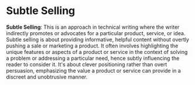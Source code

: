 # Subtle Selling

**Subtle Selling**: This is an approach in technical writing where the writer indirectly promotes or advocates for a particular product, service, or idea. Subtle selling is about providing informative, helpful content without overtly pushing a sale or marketing a product. It often involves highlighting the unique features or aspects of a product or service in the context of solving a problem or addressing a particular need, hence subtly influencing the reader to consider it. It's about clever positioning rather than overt persuasion, emphasizing the value a product or service can provide in a discreet and unobtrusive manner.